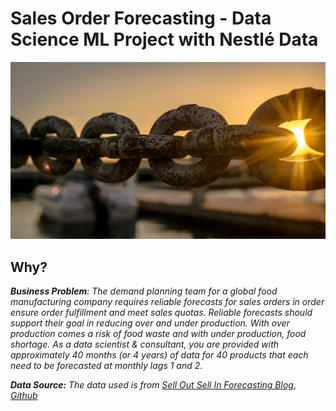 # Sales Order Forecasting - Data Science ML Project with Nestlé Data

![Demand](graphics/Supply-Chain-image-by-Pexels-Joey-Kyber-119562.jpg)

## Why?
_**Business Problem**: The demand planning team for a global food manufacturing company requires reliable forecasts for sales orders in order ensure order fulfillment and meet sales quotas. Reliable forecasts should support their goal in reducing over and under production. With over production comes a risk of food waste and with under production, food shortage. As a data scientist & consultant, you are provided with approximately 40 months (or 4 years) of data for 40 products that each need to be forecasted at monthly lags 1 and 2.​_

_**Data Source:** The data used is from [Sell Out Sell In Forecasting Blog](https://towardsdatascience.com/sell-out-sell-in-forecasting-45637005d6ee)_, _[Github](https://github.com/BartoszSzablowski/Sell_Out_Sell_In_Forecasting)_

